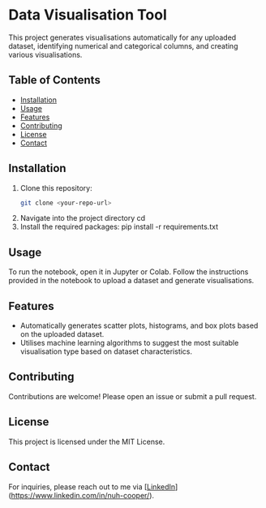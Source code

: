 # Data Visualisation Tool

This project generates visualisations automatically for any uploaded dataset, identifying numerical and categorical columns, and creating various visualisations.

## Table of Contents
- [Installation](#installation)
- [Usage](#usage)
- [Features](#features)
- [Contributing](#contributing)
- [License](#license)
- [Contact](#contact)

## Installation
1. Clone this repository:
   ```bash
   git clone <your-repo-url>
2. Navigate into the project directory
    cd <your-project-directory>
3. Install the required packages:
     pip install -r requirements.txt

## Usage
To run the notebook, open it in Jupyter or Colab. Follow the instructions provided in the notebook to upload a dataset and generate visualisations.

## Features
- Automatically generates scatter plots, histograms, and box plots based on the uploaded dataset.
- Utilises machine learning algorithms to suggest the most suitable visualisation type based on dataset characteristics.

## Contributing
Contributions are welcome! Please open an issue or submit a pull request.

## License
This project is licensed under the MIT License.

## Contact
For inquiries, please reach out to me via [[LinkedIn](<your-linkedin-url>)](https://www.linkedin.com/in/nuh-cooper/).

